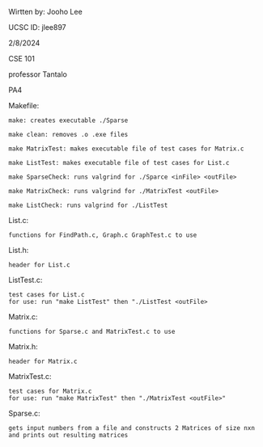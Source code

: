 Wirtten by: Jooho Lee

UCSC ID: jlee897

2/8/2024

CSE 101

professor Tantalo

PA4

Makefile:

    make: creates executable ./Sparse

	make clean: removes .o .exe files

	make MatrixTest: makes executable file of test cases for Matrix.c

	make ListTest: makes executable file of test cases for List.c

	make SparseCheck: runs valgrind for ./Sparce <inFile> <outFile>

	make MatrixCheck: runs valgrind for ./MatrixTest <outFile>

	make ListCheck: runs valgrind for ./ListTest

List.c:

	functions for FindPath.c, Graph.c GraphTest.c to use

List.h:

	header for List.c

ListTest.c:

    test cases for List.c
	for use: run "make ListTest" then "./ListTest <outFile>

Matrix.c:

	functions for Sparse.c and MatrixTest.c to use

Matrix.h:

	header for Matrix.c

MatrixTest.c:

	test cases for Matrix.c
	for use: run "make MatrixTest" then "./MatrixTest <outFile>"

Sparse.c:

	gets input numbers from a file and constructs 2 Matrices of size nxn and prints out resulting matrices


